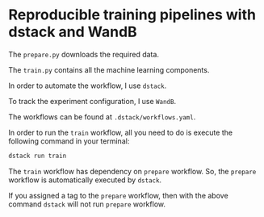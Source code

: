 # Reproducible training pipelines with dstack and WandB

The `prepare.py` downloads the required data.

The `train.py` contains all the machine learning components.

In order to automate the workflow, I use `dstack`.

To track the experiment configuration, I use `WandB`.

The workflows can be found at `.dstack/workflows.yaml`.

In order to run the `train` workflow, all you need to do is execute the following command in your terminal:

```bash
dstack run train
```

The `train` workflow has dependency on `prepare` workflow. So, the `prepare` workflow is automatically executed by `dstack`.

If you assigned a tag to the `prepare` workflow, then with the above command `dstack` will not run `prepare` workflow.
